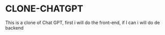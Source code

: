 # CLONE-CHATGPT 
 This is a clone of Chat GPT, first i will do the front-end, if I can i will do de backend
